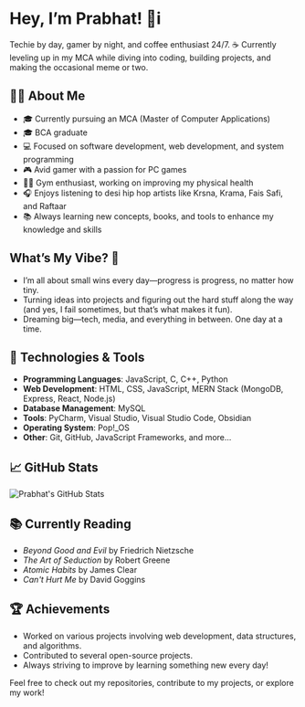 
# Hey, I’m Prabhat! 👋i


Techie by day, gamer by night, and coffee enthusiast 24/7. ☕ Currently leveling up in my MCA while diving into coding, building projects, and making the occasional meme or two.

## 👨‍💻 About Me

- 🎓 Currently pursuing an MCA (Master of Computer Applications)
- 🎓 BCA graduate
- 💻 Focused on software development, web development, and system programming
- 🎮 Avid gamer with a passion for PC games
- 🏋️‍♂️ Gym enthusiast, working on improving my physical health
- 🎧 Enjoys listening to desi hip hop artists like Krsna, Krama, Fais Safi, and Raftaar
- 📚 Always learning new concepts, books, and tools to enhance my knowledge and skills

## What’s My Vibe? 🚀
- I’m all about small wins every day—progress is progress, no matter how tiny.
- Turning ideas into projects and figuring out the hard stuff along the way (and yes, I fail sometimes, but that’s what makes it fun).
- Dreaming big—tech, media, and everything in between. One day at a time.


## 🚀 Technologies & Tools

- **Programming Languages**: JavaScript, C, C++, Python
- **Web Development**: HTML, CSS, JavaScript, MERN Stack (MongoDB, Express, React, Node.js)
- **Database Management**: MySQL
- **Tools**: PyCharm, Visual Studio, Visual Studio Code, Obsidian
- **Operating System**: Pop!_OS
- **Other**: Git, GitHub, JavaScript Frameworks, and more...

## 📈 GitHub Stats

![Prabhat's GitHub Stats](https://github-readme-stats.vercel.app/api?username=Dexturn1&show_icons=true&theme=radical)

## 📚 Currently Reading

- *Beyond Good and Evil* by Friedrich Nietzsche
- *The Art of Seduction* by Robert Greene
- *Atomic Habits* by James Clear
- *Can't Hurt Me* by David Goggins

## 🏆 Achievements

- Worked on various projects involving web development, data structures, and algorithms.
- Contributed to several open-source projects.
- Always striving to improve by learning something new every day!

Feel free to check out my repositories, contribute to my projects, or explore my work!

